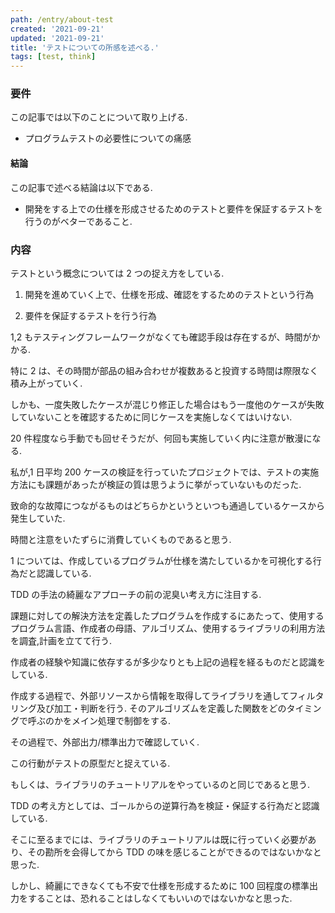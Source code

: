 ```yaml
---
path: /entry/about-test
created: '2021-09-21'
updated: '2021-09-21'
title: 'テストについての所感を述べる.'
tags: [test, think]
---
```


### 要件

この記事では以下のことについて取り上げる.

- プログラムテストの必要性についての痛感

#### 結論

この記事で述べる結論は以下である.

- 開発をする上での仕様を形成させるためのテストと要件を保証するテストを行うのがベターであること.

### 内容

テストという概念については 2 つの捉え方をしている.

1. 開発を進めていく上で、仕様を形成、確認をするためのテストという行為

2. 要件を保証するテストを行う行為

1,2 もテスティングフレームワークがなくても確認手段は存在するが、時間がかかる.

特に 2 は、その時間が部品の組み合わせが複数あると投資する時間は際限なく積み上がっていく.

しかも、一度失敗したケースが混じり修正した場合はもう一度他のケースが失敗していないことを確認するために同じケースを実施しなくてはいけない.

20 件程度なら手動でも回せそうだが、何回も実施していく内に注意が散漫になる.

私が,1 日平均 200 ケースの検証を行っていたプロジェクトでは、テストの実施方法にも課題があったが検証の質は思うように挙がっていないものだった.

致命的な故障につながるものはどちらかというといつも通過しているケースから発生していた.

時間と注意をいたずらに消費していくものであると思う.

1 については、作成しているプログラムが仕様を満たしているかを可視化する行為だと認識している.

TDD の手法の綺麗なアプローチの前の泥臭い考え方に注目する.

課題に対しての解決方法を定義したプログラムを作成するにあたって、使用するプログラム言語、作成者の母語、アルゴリズム、使用するライブラリの利用方法を調査,計画を立てて行う.

作成者の経験や知識に依存するが多少なりとも上記の過程を経るものだと認識をしている.

作成する過程で、外部リソースから情報を取得してライブラリを通してフィルタリング及び加工・判断を行う. そのアルゴリズムを定義した関数をどのタイミングで呼ぶのかをメイン処理で制御をする.

その過程で、外部出力/標準出力で確認していく.

この行動がテストの原型だと捉えている.

もしくは、ライブラリのチュートリアルをやっているのと同じであると思う.

TDD の考え方としては、ゴールからの逆算行為を検証・保証する行為だと認識している.

そこに至るまでには、ライブラリのチュートリアルは既に行っていく必要があり、その勘所を会得してから TDD の味を感じることができるのではないかなと思った.

しかし、綺麗にできなくても不安で仕様を形成するために 100 回程度の標準出力をすることは、恐れることはしなくてもいいのではないかなと思った.
